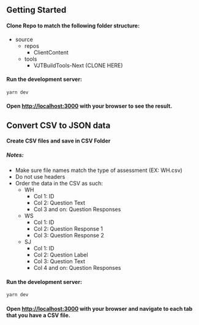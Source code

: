 
## Getting Started

#### Clone Repo to match the following folder structure:

* source
    * repos
        * ClientContent
    * tools
        * VJTBuildTools-Next (CLONE HERE)


#### Run the development server:

```bash
yarn dev
```

#### Open [http://localhost:3000](http://localhost:3000) with your browser to see the result.

## Convert CSV to JSON data

#### Create CSV files and save in CSV Folder
##### Notes:
* Make sure file names match the type of assessment (EX: WH.csv)
* Do not use headers
* Order the data in the CSV as such:
	* WH
		* Col 1: ID
		* Col 2: Question Text
		* Col 3 and on: Question Responses
	* WS
		* Col 1: ID
		* Col 2: Question Response 1
		* Col 3: Question Response 2
	* SJ
		* Col 1: ID
		* Col 2: Question Label
		* Col 3: Question Text
		* Col 4 and on: Question Responses

#### Run the development server:

```bash
yarn dev
```

#### Open [http://localhost:3000](http://localhost:3000) with your browser and navigate to each tab that you have a CSV file.
